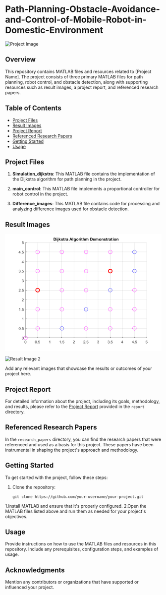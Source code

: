 # Path-Planning-Obstacle-Avoidance-and-Control-of-Mobile-Robot-in-Domestic-Environment

![Project Image](images/project_image.png)

## Overview

This repository contains MATLAB files and resources related to [Project Name]. The project consists of three primary MATLAB files for path planning, robot control, and obstacle detection, along with supporting resources such as result images, a project report, and referenced research papers.

## Table of Contents

- [Project Files](#project-files)
- [Result Images](#images)
- [Project Report](#report)
- [Referenced Research Papers](#referenced-research-papers)
- [Getting Started](#getting-started)
- [Usage](#usage)


## Project Files

1. **Simulation_dijkstra**: This MATLAB file contains the implementation of the Dijkstra algorithm for path planning in the project.

2. **main_control**: This MATLAB file implements a proportional controller for robot control in the project.

3. **Difference_images**: This MATLAB file contains code for processing and analyzing difference images used for obstacle detection.

## Result Images

![Result Image 1](https://github.com/karansspk/Path-Planning-Obstacle-Avoidance-and-Control-of-Mobile-Robot-in-Domestic-Environment/blob/main/Dijkstra_Path.png)

![Result Image 2](images/result_image_2.png)

Add any relevant images that showcase the results or outcomes of your project here.

## Project Report

For detailed information about the project, including its goals, methodology, and results, please refer to the [Project Report]([#project-report](https://github.com/karansspk/Path-Planning-Obstacle-Avoidance-and-Control-of-Mobile-Robot-in-Domestic-Environment/blob/main/Mobile%20Robots%20Final%20Report.pdf)) provided in the `report` directory.

## Referenced Research Papers

In the `research_papers` directory, you can find the research papers that were referenced and used as a basis for this project. These papers have been instrumental in shaping the project's approach and methodology.

## Getting Started


To get started with the project, follow these steps:

1. Clone the repository:

   ```shell
   git clone https://github.com/your-username/your-project.git

1.Install MATLAB and ensure that it's properly configured.
2.Open the MATLAB files listed above and run them as needed for your project's objectives.

## Usage
Provide instructions on how to use the MATLAB files and resources in this repository. Include any prerequisites, configuration steps, and examples of usage.

## Acknowledgments
Mention any contributors or organizations that have supported or influenced your project.

